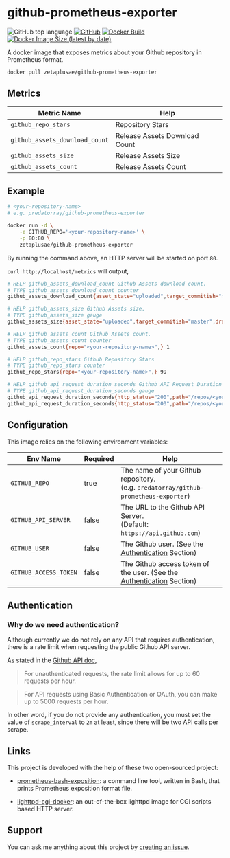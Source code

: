 # github-prometheus-exporter

![GitHub top language](https://img.shields.io/github/languages/top/predatorray/github-prometheus-exporter)
[![GitHub](https://img.shields.io/github/license/predatorray/github-prometheus-exporter)](./LICENSE)
[![Docker Build](https://img.shields.io/docker/cloud/build/zetaplusae/github-prometheus-exporter.svg)](https://hub.docker.com/repository/docker/zetaplusae/github-prometheus-exporter)
[![Docker Image Size (latest by date)](https://img.shields.io/docker/image-size/zetaplusae/github-prometheus-exporter)](https://hub.docker.com/repository/docker/zetaplusae/github-prometheus-exporter)

A docker image that exposes metrics about your Github repository in Prometheus format.

```sh
docker pull zetaplusae/github-prometheus-exporter
```

## Metrics

Metric Name | Help
--- | ---
`github_repo_stars` | Repository Stars
`github_assets_download_count` | Release Assets Download Count
`github_assets_size` | Release Assets Size
`github_assets_count` | Release Assets Count


## Example

```sh
# <your-repository-name>
# e.g. predatorray/github-prometheus-exporter

docker run -d \
    -e GITHUB_REPO='<your-repository-name>' \
    -p 80:80 \
    zetaplusae/github-prometheus-exporter
```

By running the command above, an HTTP server will be started on port `80`.

`curl http://localhost/metrics` will output,

```sh
# HELP github_assets_download_count Github Assets download count.
# TYPE github_assets_download_count counter
github_assets_download_count{asset_state="uploaded",target_commitish="master",draft="false",release_id="123",uploader="<author>",repo="<your-repository-name>",asset_id="456",content_type="application/x-gzip",tag_name="v1.0",release_name="v1.0",asset_name="foobar-1.0.tar.gz",prerelease="false",} 99

# HELP github_assets_size Github Assets size.
# TYPE github_assets_size gauge
github_assets_size{asset_state="uploaded",target_commitish="master",draft="false",release_id="123",uploader="<author>",repo="<your-repository-name>",asset_id="456",content_type="application/x-gzip",tag_name="v1.0",release_name="v1.0",asset_name="foobar-1.0.tar.gz",prerelease="false",} 99

# HELP github_assets_count Github Assets count.
# TYPE github_assets_count counter
github_assets_count{repo="<your-repository-name>",} 1

# HELP github_repo_stars Github Repository Stars
# TYPE github_repo_stars counter
github_repo_stars{repo="<your-repository-name>",} 99

# HELP github_api_request_duration_seconds Github API Request Duration (sec).
# TYPE github_api_request_duration_seconds gauge
github_api_request_duration_seconds{http_status="200",path="/repos/<your-repository-name>/releases",repo="<your-repository-name>",} 1
github_api_request_duration_seconds{http_status="200",path="/repos/<your-repository-name>/stargazers",repo="<your-repository-name>",} 1
```

## Configuration

This image relies on the following environment variables:


Env Name                | Required | Help
------------------------| -------- | ---
`GITHUB_REPO`           | true     | The name of your Github repository.<br>(e.g. `predatorray/github-prometheus-exporter`)
`GITHUB_API_SERVER`     | false    | The URL to the Github API Server.<br>(Default: `https://api.github.com`)
`GITHUB_USER`           | false    | The Github user. (See the [Authentication](https://github.com/predatorray/github-prometheus-exporter/wiki/Authentication) Section)
`GITHUB_ACCESS_TOKEN`   | false    | The Github access token of the user. (See the [Authentication](https://github.com/predatorray/github-prometheus-exporter/wiki/Authentication) Section)

## Authentication

### Why do we need authentication?

Although currently we do not rely on any API that requires authentication, there is a rate limit when requesting the public Github API server.

As stated in the [Github API doc](https://developer.github.com/v3/#rate-limiting),

> For unauthenticated requests, the rate limit allows for up to 60 requests per hour.

> For API requests using Basic Authentication or OAuth, you can make up to 5000 requests per hour.

In other word, if you do not provide any authentication, you must set the value of `scrape_interval` to `2m` at least, since there will be two API calls per scrape.

## Links

This project is developed with the help of these two open-sourced project:

 - [prometheus-bash-exposition](https://github.com/predatorray/prometheus-bash-exposition): a command line tool, written in Bash, that prints Prometheus exposition format file.

 - [lighttpd-cgi-docker](https://github.com/predatorray/lighttpd-cgi-docker): an out-of-the-box lighttpd image for CGI scripts based HTTP server.

## Support

You can ask me anything about this project by [creating an issue](https://github.com/predatorray/github-prometheus-exporter/issues).
